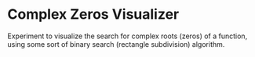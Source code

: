 # Complex Zeros Visualizer

Experiment to visualize the search for complex roots (zeros) of a function, using some sort of binary search (rectangle
subdivision) algorithm.
